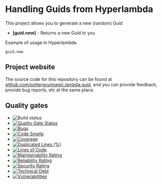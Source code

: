 
# Handling Guids from Hyperlambda

This project allows you to generate a new (random) Guid

* __[guid.new]__ - Returns a new Guid to you

Example of usage in Hyperlambda.

```
guid.new
```

## Project website

The source code for this repository can be found at [github.com/polterguy/magic.lambda.guid](https://github.com/polterguy/magic.lambda.guid), and you can provide feedback, provide bug reports, etc at the same place.

## Quality gates

- ![Build status](https://github.com/polterguy/magic.lambda.guid/actions/workflows/build.yaml/badge.svg)
- [![Quality Gate Status](https://sonarcloud.io/api/project_badges/measure?project=polterguy_magic.lambda.guid&metric=alert_status)](https://sonarcloud.io/dashboard?id=polterguy_magic.lambda.guid)
- [![Bugs](https://sonarcloud.io/api/project_badges/measure?project=polterguy_magic.lambda.guid&metric=bugs)](https://sonarcloud.io/dashboard?id=polterguy_magic.lambda.guid)
- [![Code Smells](https://sonarcloud.io/api/project_badges/measure?project=polterguy_magic.lambda.guid&metric=code_smells)](https://sonarcloud.io/dashboard?id=polterguy_magic.lambda.guid)
- [![Coverage](https://sonarcloud.io/api/project_badges/measure?project=polterguy_magic.lambda.guid&metric=coverage)](https://sonarcloud.io/dashboard?id=polterguy_magic.lambda.guid)
- [![Duplicated Lines (%)](https://sonarcloud.io/api/project_badges/measure?project=polterguy_magic.lambda.guid&metric=duplicated_lines_density)](https://sonarcloud.io/dashboard?id=polterguy_magic.lambda.guid)
- [![Lines of Code](https://sonarcloud.io/api/project_badges/measure?project=polterguy_magic.lambda.guid&metric=ncloc)](https://sonarcloud.io/dashboard?id=polterguy_magic.lambda.guid)
- [![Maintainability Rating](https://sonarcloud.io/api/project_badges/measure?project=polterguy_magic.lambda.guid&metric=sqale_rating)](https://sonarcloud.io/dashboard?id=polterguy_magic.lambda.guid)
- [![Reliability Rating](https://sonarcloud.io/api/project_badges/measure?project=polterguy_magic.lambda.guid&metric=reliability_rating)](https://sonarcloud.io/dashboard?id=polterguy_magic.lambda.guid)
- [![Security Rating](https://sonarcloud.io/api/project_badges/measure?project=polterguy_magic.lambda.guid&metric=security_rating)](https://sonarcloud.io/dashboard?id=polterguy_magic.lambda.guid)
- [![Technical Debt](https://sonarcloud.io/api/project_badges/measure?project=polterguy_magic.lambda.guid&metric=sqale_index)](https://sonarcloud.io/dashboard?id=polterguy_magic.lambda.guid)
- [![Vulnerabilities](https://sonarcloud.io/api/project_badges/measure?project=polterguy_magic.lambda.guid&metric=vulnerabilities)](https://sonarcloud.io/dashboard?id=polterguy_magic.lambda.guid)
